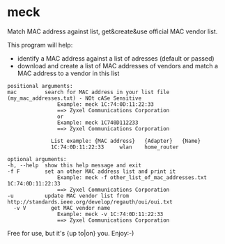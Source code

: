 # meck
Match MAC address against list, get&amp;create&amp;use official MAC vendor list.

This program will help:
* identify a MAC address against a list of adresses (default or passed)
* download and create a list of MAC addresses of vendors
                          and match a MAC address to a vendor in this list
```
positional arguments:
mac         search for MAC address in your list file (my_mac_addresses.txt) - NOt cASe Sensitive
              	Example: meck 1C:74:0D:11:22:33
              	==> Zyxel Communications Corporation
              	or
              	Example: meck 1C740D112233
              	==> Zyxel Communications Corporation
              
              List example: {MAC address}	{Adapter}	{Name}
              1C:74:0D:11:22:33		wlan	home_router

optional arguments:
-h, --help  show this help message and exit
-f F        set an other MAC address list and print it
              	Example: meck -f other_list_of_mac_addresses.txt 1C:74:0D:11:22:33
              	==> Zyxel Communications Corporation
-u          update MAC vendor list from http://standards.ieee.org/develop/regauth/oui/oui.txt
  -v V        get MAC vendor name
              	Example: meck -v 1C:74:0D:11:22:33
              	==> Zyxel Communications Corporation
```
Free for use, but it's {up to|on} you. Enjoy:-)
